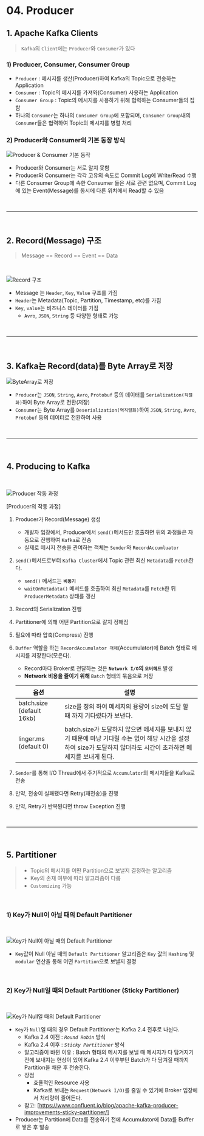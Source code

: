 # 04. Producer

## 1. Apache Kafka Clients

> `Kafka`의 `Client`에는 `Producer`와 `Consumer`가 있다

### 1) Producer, Consumer, Consumer Group

- `Producer` : 메시지를 생산(Producer)하여 Kafka의 Topic으로 전송하는 Application
- `Consumer` : Topic의 메시지를 가져와(Consumer) 사용하는 Application
- `Consumer Group` : Topic의 메시지를 사용하기 위해 협력하는 Consumer들의 집함
- 하나의 `Consumer`는 하나의 `Consumer Group`에 포함되며, `Consumer Group`내의 `Consumer`들은 협력하여 Topic의 메시지를 병렬 처리

### 2) Producer와 Consumer의 기본 동장 방식

![Producer & Consumer 기본 동작](../img/part1/04_01_Producer와Consumer_기본동작.PNG "Producer & Consumer 기본 동작")

- Producer와 Consumer는 서로 알지 못함
- Producer와 Consumer는 각각 고유의 속도로 Commit Log에 Write/Read 수행
- 다른 Consumer Group에 속한 Consumer 들은 서로 관련 없으며, Commit Log에 있는 Event(Message)를 동시에 다른 위치에서 Read할 수 있음

</br>

---

</br>

## 2. Record(Message) 구조

> Message == Record == Event == Data

<br/>

![Record 구조](../img/part1/04_02_Recode구조.PNG "Record 구조")

- Message 는 `Header`, `Key`, `Value` 구조를 가짐
- `Header`는 Metadata(Topic, Partition, Timestamp, etc)를 가짐
- `Key`, `value`는 비즈니스 데이터를 가짐
  - `Avro`, `JSON`, `String` 등 다양한 형태로 가능

</br>

---

</br>

## 3. Kafka는 Record(data)를 Byte Array로 저장

![ByteArray로 저장](../img/part1/04_03_ByteArray저장.PNG "ByteArray로 저장")

- `Producer`는 `JSON`, `String`, `Avro`, `Protobuf` 등의 데이터를 `Serialization(직렬화)`하여 Byte Array로 전환(저장)
- `Consumer`는 Byte Array를 `Deserialization(역직렬화)`하여 `JSON`, `String`, `Avro`, `Protobuf` 등의 데이터로 전환하여 사용

</br>

---

</br>

## 4. Producing to Kafka

</br>

![Producer 작동 과정](../img/part1/04_04_Producer작동과정.PNG "Producer 작동 과정")

[Producer의 작동 과정]

1. Producer가 Record(Message) 생성
   - 개발자 입장에서, Producer에서 `send()`메서드만 호출하면 뒤의 과정들은 자동으로 진행하여 `Kafka`로 전송
   - 실제로 메시지 전송을 관여하는 객체는 `Sender`와 `RecordAccumluator`
2. `send()`메서드로부터 `Kafka Cluster`에서 Topic 관련 최신 `Metadata`를 `Fetch`한다.
   - `send()` 메서드는 **`비동기`**
   - `waitOnMetadata()` 메서드를 호출하여 최신 `Metadata`를 `Fetch`한 뒤 `ProducerMetadata` 상태를 갱신
3. Record의 Serialization 진행
4. Partitioner에 의해 어떤 Partition으로 갈지 정해짐
5. 필요에 따라 압축(Compress) 진행
6. `Buffer` 역할을 하는 `RecordAccumulator 객체`(Accumulator)에 Batch 형태로 메시지를 저장한다(모은다).

   - Record마다 Broker로 전달하는 것은 **`Network I/O`의 `오버헤드`** 발생
   - **Network 비용을 줄이기 위해** `Batch` 형태의 묶음으로 저장

   | 옵션                      | 설명                                                                                                                                                               |
   | ------------------------- | ------------------------------------------------------------------------------------------------------------------------------------------------------------------ |
   | batch.size (default 16kb) | size를 정의 하여 메세지의 용량이 size에 도달 할 때 까지 기다렸다가 보낸다.                                                                                         |
   | linger.ms (default 0)     | batch.size가 도달하지 않으면 메세지를 보내지 않기 때문에 마냥 기다릴 수는 없어 해당 시간을 설정하여 size가 도달하지 않더라도 시간이 초과하면 메세지를 보내게 된다. |

7. `Sender`를 통해 I/O Thread에서 주기적으로 `Accumulator`의 메시지들을 Kafka로 전송
8. 만약, 전송이 실패됐다면 Retry(재전송)을 진행
9. 만약, Retry가 반복된다면 throw Exception 진행

</br>

---

</br>

## 5. Partitioner

> - Topic의 메시지를 어떤 Partition으로 보낼지 결정하는 알고리즘
> - Key의 존재 여부에 따라 알고리즘이 다름
> - `Customizing` 가능

</br>

### 1) Key가 Null이 아닐 때의 Default Partitioner

</br>

![Key가 Null이 아닐 때의 Default Partitioner](../img/part1/04_05_Default_Partitioner_Not_null.PNG "Key가 Null이 아닐 때의 Default Partitioner")

- `Key`값이 Null 아닐 때의 `Default Partitioner` 알고리즘은 `Key` 값의 `Hashing` 및 `modular` 연산을 통해 어떤 `Partition`으로 보낼지 결정

</br>

### 2) Key가 Null일 때의 Default Partitioner (Sticky Partitioner)

</br>

![Key가 Null일 때의 Default Partitioner](../img/part1/04_06_Default_Partitioner_null.PNG "Key가 Null일 때의 Default Partitioner")

- `Key`가 `Null`일 때의 경우 Default Partitioner는 Kafka 2.4 전후로 나뉜다.
  - Kafka 2.4 이전 : _`Round Robin`_ 방식
  - Kafka 2.4 이후 : _`Sticky Partitioner`_ 방식
  - 알고리즘이 바뀐 이유 : Batch 형태의 메시지를 보낼 때 메시지가 다 담겨지기 전에 보내지는 현상이 있어 Kafka 2.4 이후부턴 Batch가 다 담겨질 때까지 Partition을 채운 후 전송한다.
  - 장점
    - 효율적인 Resource 사용
    - Kafka로 보내는 `Request(Network I/O)`를 줄일 수 있기에 Broker 입장에서 처리량이 줄어든다.
  - 참고: [https://www.confluent.io/blog/apache-kafka-producer-improvements-sticky-partitioner/]
- Producer는 Partition에 Data를 전송하기 전에 Accumulator에 Data를 Buffer로 쌓은 후 발송
